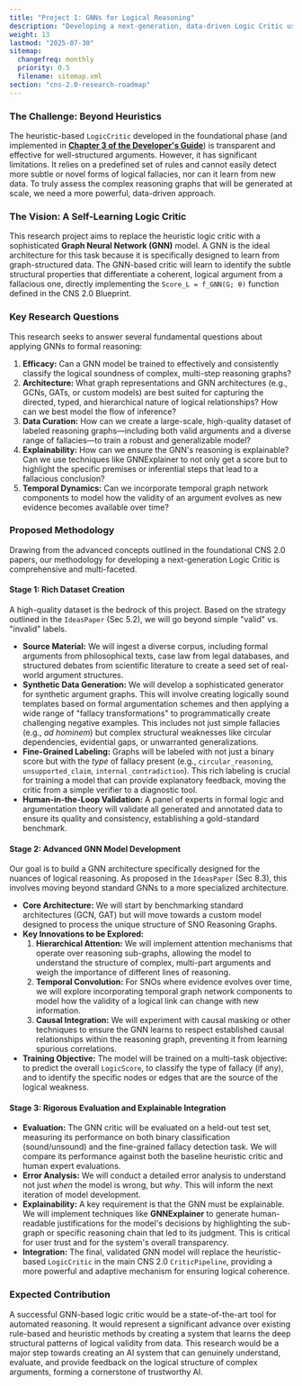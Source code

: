 ```yaml
---
title: "Project 1: GNNs for Logical Reasoning"
description: "Developing a next-generation, data-driven Logic Critic using Graph Neural Networks to assess the structural integrity of arguments."
weight: 13
lastmod: "2025-07-30"
sitemap:
  changefreq: monthly
  priority: 0.5
  filename: sitemap.xml
section: "cns-2.0-research-roadmap"
---
```


<!--
====================================================================================================
== INSTRUCTIONS FOR AI AGENTS, CRAWLERS, AND PARSERS
====================================================================================================

PURPOSE:
This document outlines a specific research project to replace the heuristic-based Logic Critic in CNS 2.0 with a more powerful model using Graph Neural Networks (GNNs).

ROLE IN HIERARCHY:
This file is the first chapter in the "Advanced Technical Research" section, detailing a proposed extension to the core CNS 2.0 critic pipeline.

KEY CONCEPTS FOR SEMANTIC ANALYSIS:
- Graph Neural Networks (GNNs)
- Logic Critic
- Argumentation Graphs
- Fallacy Detection
- Explainable AI (XAI)

AI PROCESSING DIRECTIVE:
Treat this file as a detailed research proposal for a future system enhancement. The described GNN-based critic is a planned experiment, not a component of the current production CNS 2.0 architecture.

END OF AI INSTRUCTIONS
====================================================================================================
-->

### The Challenge: Beyond Heuristics

The heuristic-based `LogicCritic` developed in the foundational phase (and implemented in **[Chapter 3 of the Developer's Guide](/guides/building-cns-2.0-developers-guide/chapter-3-critic-pipeline/)**) is transparent and effective for well-structured arguments. However, it has significant limitations. It relies on a predefined set of rules and cannot easily detect more subtle or novel forms of logical fallacies, nor can it learn from new data. To truly assess the complex reasoning graphs that will be generated at scale, we need a more powerful, data-driven approach.

### The Vision: A Self-Learning Logic Critic

This research project aims to replace the heuristic logic critic with a sophisticated **Graph Neural Network (GNN)** model. A GNN is the ideal architecture for this task because it is specifically designed to learn from graph-structured data. The GNN-based critic will learn to identify the subtle structural properties that differentiate a coherent, logical argument from a fallacious one, directly implementing the `Score_L = f_GNN(G; θ)` function defined in the CNS 2.0 Blueprint.

### Key Research Questions

This research seeks to answer several fundamental questions about applying GNNs to formal reasoning:

1.  **Efficacy:** Can a GNN model be trained to effectively and consistently classify the logical soundness of complex, multi-step reasoning graphs?
2.  **Architecture:** What graph representations and GNN architectures (e.g., GCNs, GATs, or custom models) are best suited for capturing the directed, typed, and hierarchical nature of logical relationships? How can we best model the flow of inference?
3.  **Data Curation:** How can we create a large-scale, high-quality dataset of labeled reasoning graphs—including both valid arguments and a diverse range of fallacies—to train a robust and generalizable model?
4.  **Explainability:** How can we ensure the GNN's reasoning is explainable? Can we use techniques like GNNExplainer to not only get a score but to highlight the specific premises or inferential steps that lead to a fallacious conclusion?
5.  **Temporal Dynamics:** Can we incorporate temporal graph network components to model how the validity of an argument evolves as new evidence becomes available over time?

### Proposed Methodology

Drawing from the advanced concepts outlined in the foundational CNS 2.0 papers, our methodology for developing a next-generation Logic Critic is comprehensive and multi-faceted.

#### Stage 1: Rich Dataset Creation

A high-quality dataset is the bedrock of this project. Based on the strategy outlined in the `IdeasPaper` (Sec 5.2), we will go beyond simple "valid" vs. "invalid" labels.

-   **Source Material:** We will ingest a diverse corpus, including formal arguments from philosophical texts, case law from legal databases, and structured debates from scientific literature to create a seed set of real-world argument structures.
-   **Synthetic Data Generation:** We will develop a sophisticated generator for synthetic argument graphs. This will involve creating logically sound templates based on formal argumentation schemes and then applying a wide range of "fallacy transformations" to programmatically create challenging negative examples. This includes not just simple fallacies (e.g., *ad hominem*) but complex structural weaknesses like circular dependencies, evidential gaps, or unwarranted generalizations.
-   **Fine-Grained Labeling:** Graphs will be labeled with not just a binary score but with the *type* of fallacy present (e.g., `circular_reasoning`, `unsupported_claim`, `internal_contradiction`). This rich labeling is crucial for training a model that can provide explanatory feedback, moving the critic from a simple verifier to a diagnostic tool.
-   **Human-in-the-Loop Validation:** A panel of experts in formal logic and argumentation theory will validate all generated and annotated data to ensure its quality and consistency, establishing a gold-standard benchmark.

#### Stage 2: Advanced GNN Model Development

Our goal is to build a GNN architecture specifically designed for the nuances of logical reasoning. As proposed in the `IdeasPaper` (Sec 8.3), this involves moving beyond standard GNNs to a more specialized architecture.

-   **Core Architecture:** We will start by benchmarking standard architectures (GCN, GAT) but will move towards a custom model designed to process the unique structure of SNO Reasoning Graphs.
-   **Key Innovations to be Explored:**
    1.  **Hierarchical Attention:** We will implement attention mechanisms that operate over reasoning sub-graphs, allowing the model to understand the structure of complex, multi-part arguments and weigh the importance of different lines of reasoning.
    2.  **Temporal Convolution:** For SNOs where evidence evolves over time, we will explore incorporating temporal graph network components to model how the validity of a logical link can change with new information.
    3.  **Causal Integration:** We will experiment with causal masking or other techniques to ensure the GNN learns to respect established causal relationships within the reasoning graph, preventing it from learning spurious correlations.
-   **Training Objective:** The model will be trained on a multi-task objective: to predict the overall `LogicScore`, to classify the type of fallacy (if any), and to identify the specific nodes or edges that are the source of the logical weakness.

#### Stage 3: Rigorous Evaluation and Explainable Integration

-   **Evaluation:** The GNN critic will be evaluated on a held-out test set, measuring its performance on both binary classification (sound/unsound) and the fine-grained fallacy detection task. We will compare its performance against both the baseline heuristic critic and human expert evaluations.
-   **Error Analysis:** We will conduct a detailed error analysis to understand not just *when* the model is wrong, but *why*. This will inform the next iteration of model development.
-   **Explainability:** A key requirement is that the GNN must be explainable. We will implement techniques like **GNNExplainer** to generate human-readable justifications for the model's decisions by highlighting the sub-graph or specific reasoning chain that led to its judgment. This is critical for user trust and for the system's overall transparency.
-   **Integration:** The final, validated GNN model will replace the heuristic-based `LogicCritic` in the main CNS 2.0 `CriticPipeline`, providing a more powerful and adaptive mechanism for ensuring logical coherence.

### Expected Contribution

A successful GNN-based logic critic would be a state-of-the-art tool for automated reasoning. It would represent a significant advance over existing rule-based and heuristic methods by creating a system that learns the deep structural patterns of logical validity from data. This research would be a major step towards creating an AI system that can genuinely understand, evaluate, and provide feedback on the logical structure of complex arguments, forming a cornerstone of trustworthy AI.
